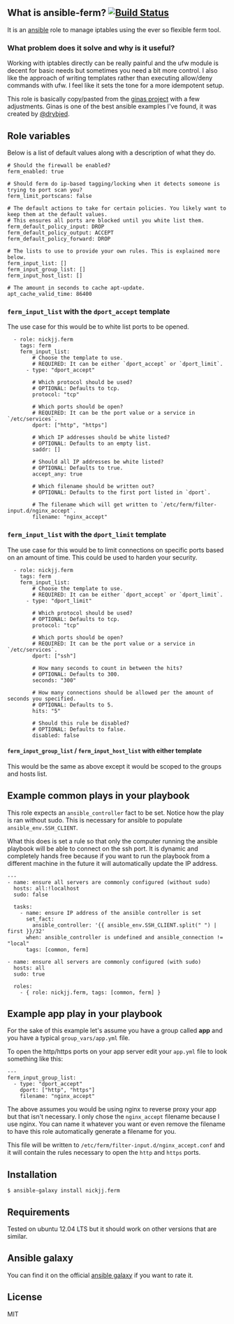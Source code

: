 ## What is ansible-ferm? [![Build Status](https://secure.travis-ci.org/nickjj/ansible-ferm.png)](http://travis-ci.org/nickjj/ansible-ferm)

It is an [ansible](http://www.ansible.com/home) role to manage iptables using the ever so flexible ferm tool.

### What problem does it solve and why is it useful?

Working with iptables directly can be really painful and the ufw module is decent for basic needs but sometimes you need a bit more control. I also like the approach of writing templates rather than executing allow/deny commands with ufw. I feel like it sets the tone for a more idempotent setup.

This role is basically copy/pasted from the [ginas project](https://github.com/ginas/ginas/tree/master/playbooks/roles/ginas.ferm) with a few adjustments. Ginas is one of the best ansible examples I've found, it was created by [@drybjed](https://twitter.com/drybjed).

## Role variables

Below is a list of default values along with a description of what they do.

```
# Should the firewall be enabled?
ferm_enabled: true

# Should ferm do ip-based tagging/locking when it detects someone is trying to port scan you?
ferm_limit_portscans: false

# The default actions to take for certain policies. You likely want to keep them at the default values.
# This ensures all ports are blocked until you white list them.
ferm_default_policy_input: DROP
ferm_default_policy_output: ACCEPT
ferm_default_policy_forward: DROP

# The lists to use to provide your own rules. This is explained more below.
ferm_input_list: []
ferm_input_group_list: []
ferm_input_host_list: []

# The amount in seconds to cache apt-update.
apt_cache_valid_time: 86400
```

### `ferm_input_list` with the `dport_accept` template

The use case for this would be to white list ports to be opened.

```
  - role: nickjj.ferm
    tags: ferm
    ferm_input_list:
        # Choose the template to use.
        # REQUIRED: It can be either `dport_accept` or `dport_limit`.
      - type: "dport_accept"

        # Which protocol should be used?
        # OPTIONAL: Defaults to tcp.
        protocol: "tcp"

        # Which ports should be open?
        # REQUIRED: It can be the port value or a service in `/etc/services`.
        dport: ["http", "https"]

        # Which IP addresses should be white listed?
        # OPTIONAL: Defaults to an empty list.
        saddr: []

        # Should all IP addresses be white listed?
        # OPTIONAL: Defaults to true.
        accept_any: true

        # Which filename should be written out?
        # OPTIONAL: Defaults to the first port listed in `dport`.

        # The filename which will get written to `/etc/ferm/filter-input.d/nginx_accept`.
        filename: "nginx_accept"
```

### `ferm_input_list` with the `dport_limit` template

The use case for this would be to limit connections on specific ports based on an amount of time. This could be used to harden your security.

```
  - role: nickjj.ferm
    tags: ferm
    ferm_input_list:
        # Choose the template to use.
        # REQUIRED: It can be either `dport_accept` or `dport_limit`.
      - type: "dport_limit"

        # Which protocol should be used?
        # OPTIONAL: Defaults to tcp.
        protocol: "tcp"

        # Which ports should be open?
        # REQUIRED: It can be the port value or a service in `/etc/services`.
        dport: ["ssh"]

        # How many seconds to count in between the hits?
        # OPTIONAL: Defaults to 300.
        seconds: "300"

        # How many connections should be allowed per the amount of seconds you specified.
        # OPTIONAL: Defaults to 5.
        hits: "5"

        # Should this rule be disabled?
        # OPTIONAL: Defaults to false.
        disabled: false
```

#### `ferm_input_group_list` / `ferm_input_host_list` with either template

This would be the same as above except it would be scoped to the groups and hosts list.

## Example common plays in your playbook

This role expects an `ansible_controller` fact to be set. Notice how the play is ran without sudo. This is necessary for ansible to populate `ansible_env.SSH_CLIENT`.

What this does is set a rule so that only the computer running the ansible playbook will be able to connect on the ssh port. It is dynamic and completely hands free because if you want to run the playbook from a different machine in the future it will automatically update the IP address.

```
---
- name: ensure all servers are commonly configured (without sudo)
  hosts: all:!localhost
  sudo: false

  tasks:
    - name: ensure IP address of the ansible controller is set
      set_fact:
        ansible_controller: '{{ ansible_env.SSH_CLIENT.split(" ") | first }}/32'
      when: ansible_controller is undefined and ansible_connection != "local"
      tags: [common, ferm]

- name: ensure all servers are commonly configured (with sudo)
  hosts: all
  sudo: true

  roles:
    - { role: nickjj.ferm, tags: [common, ferm] }
```

## Example app play in your playbook

For the sake of this example let's assume you have a group called **app** and you have a typical `group_vars/app.yml` file.

To open the http/https ports on your app server edit your `app.yml` file to look something like this:

```
---
ferm_input_group_list:
  - type: "dport_accept"
    dport: ["http", "https"]
    filename: "nginx_accept"

```

The above assumes you would be using nginx to reverse proxy your app but that isn't necessary. I only chose the `nginx_accept` filename because I use nginx. You can name it whatever you want or even remove the filename to have this role automatically generate a filename for you.

This file will be written to `/etc/ferm/filter-input.d/nginx_accept.conf` and it will contain the rules necessary to open the `http` and `https` ports.

## Installation

`$ ansible-galaxy install nickjj.ferm`

## Requirements

Tested on ubuntu 12.04 LTS but it should work on other versions that are similar.

## Ansible galaxy

You can find it on the official [ansible galaxy](https://galaxy.ansible.com/list#/roles/1077) if you want to rate it.

## License

MIT